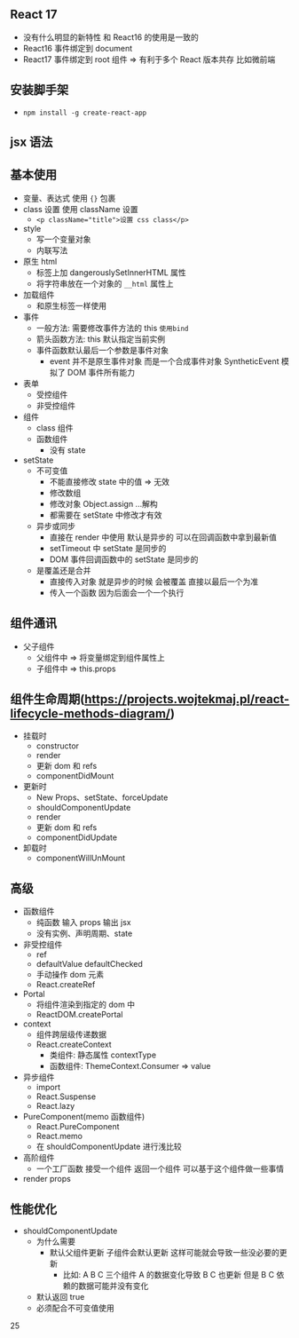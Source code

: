 ## React 17

- 没有什么明显的新特性 和 React16 的使用是一致的
- React16 事件绑定到 document
- React17 事件绑定到 root 组件 => 有利于多个 React 版本共存 比如微前端

## 安装脚手架

- `npm install -g create-react-app`

## jsx 语法

## 基本使用

- 变量、表达式 使用 `{}` 包裹
- class 设置 使用 className 设置
  - `<p className="title">设置 css class</p>`
- style
  - 写一个变量对象
  - 内联写法
- 原生 html
  - 标签上加 dangerouslySetInnerHTML 属性
  - 将字符串放在一个对象的 `__html` 属性上
- 加载组件
  - 和原生标签一样使用
- 事件
  - 一般方法: 需要修改事件方法的 this `使用bind`
  - 箭头函数方法: this 默认指定当前实例
  - 事件函数默认最后一个参数是事件对象
    - event 并不是原生事件对象 而是一个合成事件对象 SyntheticEvent 模拟了 DOM 事件所有能力
- 表单
  - 受控组件
  - 非受控组件
- 组件
  - class 组件
  - 函数组件
    - 没有 state
- setState
  - 不可变值
    - 不能直接修改 state 中的值 => 无效
    - 修改数组
    - 修改对象 Object.assign ...解构
    - 都需要在 setState 中修改才有效
  - 异步或同步
    - 直接在 render 中使用 默认是异步的 可以在回调函数中拿到最新值
    - setTimeout 中 setState 是同步的
    - DOM 事件回调函数中的 setState 是同步的
  - 是覆盖还是合并
    - 直接传入对象 就是异步的时候 会被覆盖 直接以最后一个为准
    - 传入一个函数 因为后面会一个一个执行

## 组件通讯

- 父子组件
  - 父组件中 => 将变量绑定到组件属性上
  - 子组件中 => this.props

## 组件生命周期(https://projects.wojtekmaj.pl/react-lifecycle-methods-diagram/)

- 挂载时
  - constructor
  - render
  - 更新 dom 和 refs
  - componentDidMount
- 更新时
  - New Props、setState、forceUpdate
  - shouldComponentUpdate
  - render
  - 更新 dom 和 refs
  - componentDidUpdate
- 卸载时
  - componentWillUnMount

## 高级

- 函数组件
  - 纯函数 输入 props 输出 jsx
  - 没有实例、声明周期、state
- 非受控组件
  - ref
  - defaultValue defaultChecked
  - 手动操作 dom 元素
  - React.createRef
- Portal
  - 将组件渲染到指定的 dom 中
  - ReactDOM.createPortal
- context
  - 组件跨层级传递数据
  - React.createContext
    - 类组件: 静态属性 contextType
    - 函数组件: ThemeContext.Consumer => value
- 异步组件
  - import
  - React.Suspense
  - React.lazy
- PureComponent(memo 函数组件)
  - React.PureComponent
  - React.memo
  - 在 shouldComponentUpdate 进行浅比较
- 高阶组件
  - 一个工厂函数 接受一个组件 返回一个组件 可以基于这个组件做一些事情
- render props

## 性能优化

- shouldComponentUpdate
  - 为什么需要
    - 默认父组件更新 子组件会默认更新 这样可能就会导致一些没必要的更新
      - 比如: A B C 三个组件 A 的数据变化导致 B C 也更新 但是 B C 依赖的数据可能并没有变化
  - 默认返回 true
  - 必须配合不可变值使用

25     
